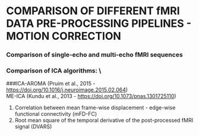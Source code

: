 # COMPARISON OF DIFFERENT fMRI DATA PRE-PROCESSING PIPELINES - MOTION CORRECTION
### Comparison of single-echo and multi-echo fMRI sequences
### Comparison of ICA algorithms: \
###ICA-AROMA (Pruim et al., 2015 - https://doi.org/10.1016/j.neuroimage.2015.02.064) \
ME-ICA (Kundu et al., 2013 - https://doi.org/10.1073/pnas.1301725110)

1) Correlation between mean frame-wise displacement - edge-wise functional connectivity (mFD-FC) 
2) Root mean square of the temporal derivative of the post-processed fMRI signal (DVARS) 

